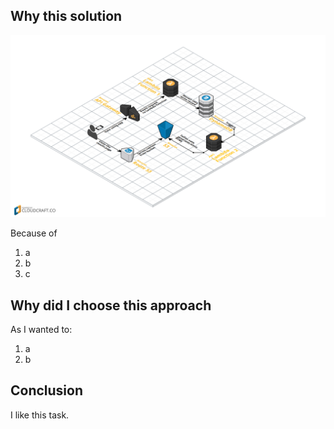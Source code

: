 ## Why this solution

![My solution network diagram](network-diagram.png "My solution for the task")


Because of 

1. a
1. b
1. c

## Why did I choose this approach

As I wanted to:

1. a
1. b

## Conclusion

I like this task.

